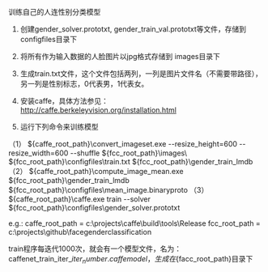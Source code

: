 训练自己的人连性别分类模型

1. 创建gender_solver.prototxt, gender_train_val.prototxt等文件，存储到configfiles目录下

2. 将所有作为输入数据的人脸图片以jpg格式存储到 images目录下

3. 生成train.txt文件，这个文件包括两列，一列是图片文件名（不需要带路径），另一列是性别标志，0代表男，1代表女。	

4. 安装caffe，具体方法参见：
http://caffe.berkeleyvision.org/installation.html

5. 运行下列命令来训练模型

（1） ${caffe_root_path}\convert_imageset.exe --resize_height=600 --resize_width=600 --shuffle ${fcc_root_path}\images\ ${fcc_root_path}\configfiles\train.txt ${fcc_root_path}\gender_train_lmdb
（2） ${caffe_root_path}\compute_image_mean.exe ${fcc_root_path}\gender_train_lmdb ${fcc_root_path}\configfiles\mean_image.binaryproto
（3） ${caffe_root_path}\caffe.exe train --solver ${fcc_root_path}\configfiles\gender_solver.prototxt

e.g.: caffe_root_path = c:\projects\caffe\build\tools\Release
	  fcc_root_path = c:\projects\github\facegenderclassification

train程序每迭代1000次，就会有一个模型文件，名为：caffenet_train_iter_${iter_number}.caffemodel，生成在${facc_root_path}目录下
